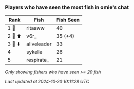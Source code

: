 ### Players who have seen the most fish in omie's chat
| Rank | Fish | Fish Seen |
|------|--------|-----------|
| 1 🥇  | ritaaww  | 40 |
| 2 🥈 ⬆ | v6r_  | 35 (+4) |
| 3 🥉 ⬇ | aliveleader  | 33 |
| 4  | sykelle  | 26 |
| 5  | respirate_  | 21 |

_Only showing fishers who have seen >= 20 fish_

_Last updated at 2024-10-20 10:11:28 UTC_